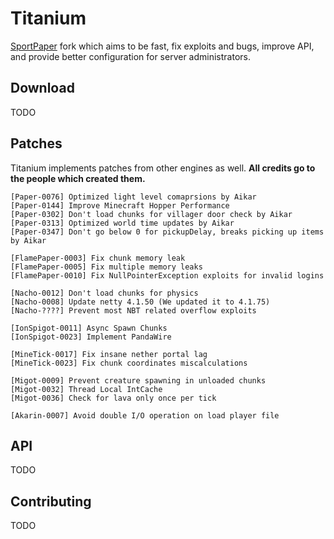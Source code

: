 # Titanium

[SportPaper](https://github.com/Electroid/SportPaper) fork which aims to be fast, fix exploits and bugs, improve API, and provide better configuration for server administrators. 

## Download

TODO

## Patches

Titanium implements patches from other engines as well. **All credits go to the people which created them.**
```
[Paper-0076] Optimized light level comaprsions by Aikar
[Paper-0144] Improve Minecraft Hopper Performance
[Paper-0302] Don't load chunks for villager door check by Aikar
[Paper-0313] Optimized world time updates by Aikar
[Paper-0347] Don't go below 0 for pickupDelay, breaks picking up items by Aikar

[FlamePaper-0003] Fix chunk memory leak
[FlamePaper-0005] Fix multiple memory leaks
[FlamePaper-0010] Fix NullPointerException exploits for invalid logins

[Nacho-0012] Don't load chunks for physics
[Nacho-0008] Update netty 4.1.50 (We updated it to 4.1.75)
[Nacho-????] Prevent most NBT related overflow exploits

[IonSpigot-0011] Async Spawn Chunks
[IonSpigot-0023] Implement PandaWire

[MineTick-0017] Fix insane nether portal lag
[MineTick-0023] Fix chunk coordinates miscalculations

[Migot-0009] Prevent creature spawning in unloaded chunks
[Migot-0032] Thread Local IntCache
[Migot-0036] Check for lava only once per tick

[Akarin-0007] Avoid double I/O operation on load player file
```

## API

TODO

## Contributing

TODO